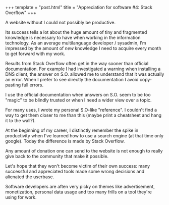 +++
template = "post.html"
title = "Appreciation for software #4: Stack Overflow"
+++

A website without I could not possibly be productive.

Its success tells a lot about the huge amount of tiny and fragmented knowledge is necessary to have when working in the information technology. As an average multilanguage developer / sysadmin, I'm impressed by the amount of *new* knowledge I need to acquire every month to get forward with my work.

Results from Stack Overflow often get in the way sooner than official documentation. For example I had investigated a warning when installing a DNS client, the answer on S.O. allowed me to understand that it was actually an error. When I prefer to see directly the documentation I avoid copy-pasting full errors.

I use the official documentation when answers on S.O. seem to be too "magic" to be blindly trusted or when I need a wider view over a topic.

For many uses, I wrote my personal S.O-like "reference". I couldn't find a way to get them closer to me than this (maybe print a cheatsheet and hang it to the wall?).

At the beginning of my career, I distinctly remember the spike in productivity when I've learned how to use a search engine (at that time only google). Today the difference is made by Stack Overflow.

Any amount of donation one can send to the website is not enough to really give back to the community that make it possible.

Let's hope that they won't become victim of their own success: many successful and appreciated tools made some wrong decisions and alienated the userbase.

Software developers are aften very picky on themes like advertisement, monetization, personal data usage and too many frills on a tool they're using for work.
